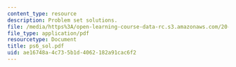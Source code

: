 ```yaml
---
content_type: resource
description: Problem set solutions.
file: /media/https%3A/open-learning-course-data-rc.s3.amazonaws.com/20-106j-systems-microbiology-fall-2006/ae16748a4c735b1d4062182a91cac6f2_ps6_sol.pdf
file_type: application/pdf
resourcetype: Document
title: ps6_sol.pdf
uid: ae16748a-4c73-5b1d-4062-182a91cac6f2
---
```

